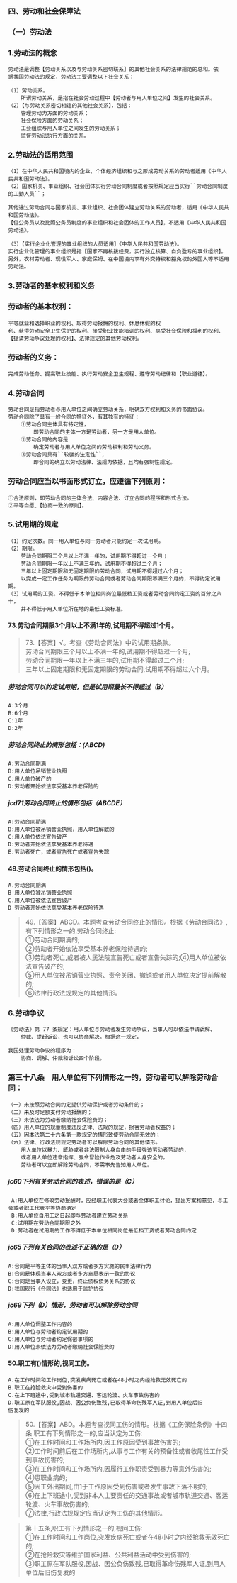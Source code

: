 
### 四、劳动和社会保障法
### （一）劳动法
### 1.劳动法的概念
    劳动法是调整【劳动关系以及与劳动关系密切联系】的其他社会关系的法律规范的总和。依
    据我国劳动法的规定，劳动法主要调整以下社会关系：
    
    （1）劳动关系。
        所谓劳动关系，是指在社会劳动过程中【劳动者与用人单位之间】发生的社会关系。
    （2）【与劳动关系密切相连的其他社会关系】，包括：
        管理劳动力方面的劳动关系；
        社会保险方面的劳动关系；
        工会组织与用人单位之间发生的劳动关系；
        监督劳动法执行方面的关系。
        
### 2.劳动法的适用范围
    （1）在中华人民共和国境内的企业、个体经济组织和与之形成劳动关系的劳动者适用《中华人民共和国劳动法》。
    （2）国家机关、事业组织、社会团体实行劳动合同制度或者按照规定应当实行``劳动合同制度的工勤人员``；
    
    其他通过劳动合同与国家机关、事业组织、社会团体建立劳动关系的劳动者，适用《中华人民共和国劳动法》。
    【但公务员以及比照公务员制度的事业组织和社会团体的工作人员】，不适用《中华人民共和国劳动法》。

    （3）【实行企业化管理的事业组织的人员适用】《中华人民共和国劳动法》。
    实行企业化管理的事业组织是指【国家不再核拨经费，实行独立核算、自负盈亏的事业组织】。
    另外，农村劳动者、现役军人、家庭保姆、在中国境内享有外交特权和豁免权的外国人等不适用劳动法。

### 3.劳动者的基本权利和义务
### 劳动者的基本权利：
    平等就业和选择职业的权利、取得劳动报酬的权利、休息休假的权
    利、获得劳动安全卫生保护的权利、接受职业技能培训的权利、享受社会保险和福利的权利、
    【提请劳动争议处理的权利】、法律规定的其他劳动权利。

### 劳动者的义务：
    完成劳动任务、提高职业技能、执行劳动安全卫生规程、遵守劳动纪律和【职业道德】。

### 4.劳动合同
    劳动合同是指劳动者与用人单位之间确立劳动关系，明确双方权利和义务的书面协议。
    劳动合同除了具有一般合同的特征外，有其独有的特征：
        ①劳动合同主体具有特定性，
            即劳动合同的主体一方是劳动者，另一方是用人单位。
        ②劳动合同的内容是
            确定劳动者与用人单位之间的劳动权利和劳动义务。
        ③劳动合同具有``较强的法定性``，
            即合同的确立以劳动法律、法规为依据，且均有强制性规定。

### 劳动合同应当以书面形式订立，应遵循下列原则：
    ①合法原则，即劳动合同的主体合法、内容合法、订立合同的程序和形式合法。
    ②平等自愿、【协商一致的原则】。
    
### 5.试用期的规定
    （1）约定次数。同一用人单位与同一劳动者只能约定一次试用期。
    （2）期限。
        劳动合同期限三个月以上不满一年的，试用期不得超过一个月；
        劳动合同期限一年以上不满三年的，试用期不得超过二个月；
        三年以上固定期限和无固定期限的劳动合同，试用期不得超过六个月；
        以完成一定工作任务为期限的劳动合同或者劳动合同期限不满三个月的，不得约定试用期。
    （3）试用期的工资。不得低于本单位相同岗位最低档工资或者劳动合同约定工资的百分之八十，
        并不得低于用人单位所在地的最低工资标准。

#### 73.劳动合同期限3个月以上不满1年的,试用期不得超过1个月。
>   73.【答案】√。考查《劳动合同法》中的试用期条款。      
劳动合同期限三个月以上不满一年的,试用期不得超过一个月;      
劳动合同期限一年以上不满三年的,试用期不得超过二个月;      
三年以上固定期限和无固定期限的劳动合同,试用期不得超过六个月。      

##### 劳动合同可以约定试用期，但是试用期最长不得超过（B）
    A:3个月
    B:6个月
    C:1年
    D:2年        

##### 劳动合同终止的情形包括：(ABCD)
    A:劳动合同期满
    B:用人单位吊销营业执照
    C:用人单位破产的
    D:劳动者开始依法享受基本养老保险的

##### jcd71劳动合同终止的情形包括（ABCDE）
    A:劳动合同期满
    B:用人单位被吊销营业执照，用人单位解散的
    C:用人单位依法宣告破产
    D:劳动者开始依法享受基本养老待遇
    E:劳动者死亡，或者宣告死亡或者宣告失踪

#### 49.劳动合同终止的情形包括()。
    A.劳动合同期满
    B 用人单位被吊销营业执照
    C.用人单位被依法宣告破产
    D 劳动者开始依法享受基本养老保险待遇
>   49.【答案】ABCD。本题考查劳动合同终止的情形。根据《劳动合同法》,
有下列情形之一的,劳动合同终止:    
①劳动合同期满的;    
②劳动者开始依法享受基本养老保险待遇的;    
③劳动者死亡,或者被人民法院宣告死亡或者宣告失踪的;④用人单位被依法宣告破产的;    
⑤用人单位被吊销营业执照、责令关闭、撤销或者用人单位决定提前解散的;    
⑥法律行政法规规定的其他情形。   




### 6.劳动争议
    《劳动法》第 77 条规定：用人单位与劳动者发生劳动争议，当事人可以依法申请调解、
        仲裁、提起诉讼，也可以协商解决。根据这一规定，
        
    我国处理劳动争议的程序为：
        协商、调解、仲裁和诉讼四个阶段。

 ### 第三十八条　用人单位有下列情形之一的，劳动者可以解除劳动合同：
    （一）未按照劳动合同约定提供劳动保护或者劳动条件的；
    （二）未及时足额支付劳动报酬的；
    （三）未依法为劳动者缴纳社会保险费的；
    （四）用人单位的规章制度违反法律、法规的规定，损害劳动者权益的；
    （五）因本法第二十六条第一款规定的情形致使劳动合同无效的；
    （六）法律、行政法规规定劳动者可以解除劳动合同的其他情形。
        用人单位以暴力、威胁或者非法限制人身自由的手段强迫劳动者劳动的，
        或者用人单位违章指挥、强令冒险作业危及劳动者人身安全的，
        劳动者可以立即解除劳动合同，不需事先告知用人单位。




 ##### jc60下列有关劳动合同的表述，错误的是（C）
     A:用人单位在修改劳动报酬时，应经职工代表大会或者全体职工讨论，提出方案和意见，与工会或者职工代表平等协商确定
     B:用人单位自用工之日起即与劳动者建立劳动关系
     C:试用期在劳动合同期限之外
     D:劳动者在试用期的工作不得低于本单位相同岗位最低档工资或者劳动合同约定
     
##### jc65下列有关合同的表述不正确的是（D）
    A:合同是平等主体的当事人双方或者多方实施的民事法律行为
    B:合同是体现当事人双方或者多方意思表示一致的协议
    C:合同是当事人设立，变更，终止债权债务关系的协议
    D:我国现行《合同法》也适用于监护协议
     
##### jc69下列（D）情形，劳动者可以解除劳动合同
    A:用人单位调整工作内容的
    B:用人单位与劳动者约定试用期的
    C:用人单位与劳动者约定保密事项的
    D:用人单位未依法为劳动者缴纳社会保险费的    

#### 50.职工有()情形的,视同工伤。
    A.在工作时间和工作岗位,突发疾病死亡或者在48小时之内经抢救无效死亡的
    B.职工在抢险救灾中受到伤害的
    C.在上下班途中,受到城市轨道交通、客运轮渡、火车事故伤害的
    D.职工原在军队服役,因战、因公负伤致残,已取得革命伤残军人证,到用人单位后旧
    伤复发的
    
>   50.【答案】ABD。本题考查视同工伤的情形。根据《工伤保险条例》十四条
    职工有下列情形之一的,应当认定为工伤:   
    ①在工作时间和工作场所内,因工作原因受到事故伤害的;   
    ②工作时间前后在工作场所内,从事与工作有关的预备性或者收尾性工作受到事故伤害的;   
    ③在工作时间和工作场所内,因履行工作职责受到暴力等意外伤害的;   
    ④患职业病的;   
    ⑤因工外出期间,由1于工作原因受到伤害或者发生事故下落不明的;   
    ⑥在上下班途中,受到非本人主要责任的交通事故或者城市轨道交通、客运轮渡、火车事故伤害的;   
    ⑦法律,行政法规规定应当认定为工伤的其他情形。   
    
>   第十五条,职工有下列情形之一的,视同工伤:   
①在工作时间和工作岗位,突发疾病死亡或者在48小时之内经抢救无效死亡的;   
②在抢险救灾等维护国家利益、公共利益活动中受到伤害的;   
③职工原在军队服役,因战、因公负伤致残,已取得革命伤残军人证,到用人单位后旧伤复发的   


